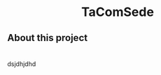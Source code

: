 <h1 align="center"><strong>TaComSede</strong></h1>

<h2>About this project</h2>

<h1></h1>

<p>dsjdhjdhd</p>
